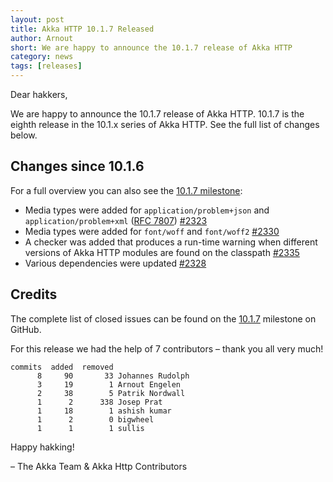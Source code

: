 ```yaml
---
layout: post
title: Akka HTTP 10.1.7 Released
author: Arnout
short: We are happy to announce the 10.1.7 release of Akka HTTP
category: news
tags: [releases]
---
```


Dear hakkers,

We are happy to announce the 10.1.7 release of Akka HTTP. 10.1.7 is the eighth release in the 10.1.x series of Akka HTTP.
See the full list of changes below.
                                                          
## Changes since 10.1.6

For a full overview you can also see the [10.1.7 milestone](https://github.com/akka/akka-http/milestone/46?closed=1):

 * Media types were added for `application/problem+json` and `application/problem+xml` ([RFC 7807](https://datatracker.ietf.org/doc/html/rfc7807)) [#2323](https://github.com/akka/akka-http/pull/2323)
 * Media types were added for `font/woff` and `font/woff2` [#2330](https://github.com/akka/akka-http/issues/2330)
 * A checker was added that produces a run-time warning when different versions of Akka HTTP modules are found on the classpath [#2335](https://github.com/akka/akka-http/issues/2335)
 * Various dependencies were updated [#2328](https://github.com/akka/akka-http/pull/2328)
 
## Credits

The complete list of closed issues can be found on the [10.1.7](https://github.com/akka/akka-http/milestone/46?closed=1) milestone on GitHub.

For this release we had the help of 7 contributors – thank you all very much!

```
commits  added  removed
      8     90       33 Johannes Rudolph
      3     19        1 Arnout Engelen
      2     38        5 Patrik Nordwall
      1      2      338 Josep Prat
      1     18        1 ashish kumar
      1      2        0 bigwheel
      1      1        1 sullis
```


Happy hakking!

– The Akka Team & Akka Http Contributors
